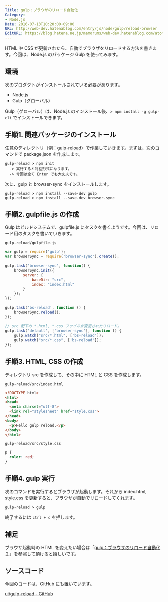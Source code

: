 ```yaml
---
Title: gulp：ブラウザのリロード自動化
Category:
- Node.js
Date: 2016-07-13T10:20:00+09:00
URL: http://web-dev.hatenablog.com/entry/js/node/gulp/reload-browser
EditURL: https://blog.hatena.ne.jp/mamorums/web-dev.hatenablog.com/atom/entry/10328749687178919757
---
```


HTML や CSS が更新されたら、自動でブラウザをリロードする方法を書きます。今回は、Node.js のパッケージ Gulp を使ってみます。


## 環境
次のプロダクトがインストールされている必要があります。

- Node.js
- Gulp（グローバル）

Gulp（グローバル）は、Node.js のインストール後、`> npm install -g gulp-cli` でインストールできます。


## 手順1. 関連パッケージのインストール
任意のディレクトリ（例：gulp-reload）で作業していきます。まずは、次のコマンドで package.json を作成します。

```dos
gulp-reload > npm init
  -> 実行すると対話形式になります。
  -> 今回は全て Enter でも大丈夫です。
```

次に、gulp と browser-sync をインストールします。

```dos
gulp-reload > npm install --save-dev gulp
gulp-reload > npm install --save-dev browser-sync 
```

## 手順2. gulpfile.js の作成
Gulp はビルドシステムで、gulpfile.js にタスクを書くようです。今回は、リロード用のタスクを書いていきます。

`gulp-reload/gulpfile.js`

```javascript
var gulp = require('gulp');
var browserSync = require('browser-sync').create();
 
gulp.task('browser-sync', function() {
    browserSync.init({
        server: {
            baseDir: "src",
            index: "index.html"
        }
    });
});
 
gulp.task('bs-reload', function () {
    browserSync.reload();
});
 
// src 配下の *.html, *.css ファイルが変更されたリロード。
gulp.task('default', ['browser-sync'], function () {
    gulp.watch("src/*.html", ['bs-reload']);
    gulp.watch("src/*.css", ['bs-reload']);
});
```


## 手順3. HTML, CSS の作成
ディレクトリ src を作成して、その中に HTML と CSS を作成します。

`gulp-reload/src/index.html`

```html
<!DOCTYPE html>
<html>
<head>
  <meta charset="utf-8">
  <link rel="stylesheet" href="style.css">
</head>
<body>
  <p>Hello gulp reload.</p>
</body>
</html>
```

`gulp-reload/src/style.css`

```css
p {
  color: red;
}
```


## 手順4. gulp 実行
次のコマンドを実行するとブラウザが起動します。それから index.html, style.css を更新すると、ブラウザが自動でリロードしてくれます。

```
gulp-reload > gulp
```

終了するには `ctrl + c` を押します。


## 補足
ブラウザ起動時の HTML を変えたい場合は「[gulp：ブラウザのリロード自動化２](/entry/js/node/gulp/reload-browser-2)」を参照して頂けると嬉しいです。


## ソースコード
今回のコードは、GitHub にも置いています。

[ui/gulp-reload - GitHub](https://github.com/mamorum/blog/tree/master/code/ui/gulp-reload)
